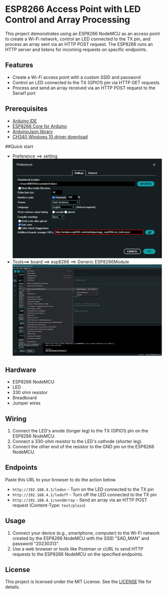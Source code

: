 # ESP8266 Access Point with LED Control and Array Processing

This project demonstrates using an ESP8266 NodeMCU as an access point to create a Wi-Fi network, control an LED connected to the TX pin, and process an array sent via an HTTP POST request. The ESP8266 runs an HTTP server and listens for incoming requests on specific endpoints.

## Features

- Create a Wi-Fi access point with a custom SSID and password
- Control an LED connected to the TX (GPIO1) pin via HTTP GET requests
- Process and send an array received via an HTTP POST request to the Serial1 port

## Prerequisites

- [Arduino IDE](https://www.arduino.cc/en/software)
- [ESP8266 Core for Arduino](https://github.com/esp8266/Arduino)
- [ArduinoJson library](https://arduinojson.org)
- [CH340 Windows 10 driver download](https://www.arduined.eu/ch340-windows-10-driver-download/)

##Quick start
+ Preference ==> setting
![Preference](https://github.com/Potassium-chromate/Set-up-for-esp8266-MCU/blob/main/picture/URL.png)
+ Tools==> board ==> esp8266 ==> Generic ESP8266Module
![Preference](https://github.com/Potassium-chromate/Set-up-for-esp8266-MCU/blob/main/picture/Board%20Manager.png)
## Hardware

- ESP8266 NodeMCU
- LED
- 330 ohm resistor
- Breadboard
- Jumper wires

## Wiring

1. Connect the LED's anode (longer leg) to the TX (GPIO1) pin on the ESP8266 NodeMCU.
2. Connect a 330-ohm resistor to the LED's cathode (shorter leg).
3. Connect the other end of the resistor to the GND pin on the ESP8266 NodeMCU.

## Endpoints
Paste this URL to your browser to do the action below.  
- `http://192.168.4.1/ledon` -  Turn on the LED connected to the TX pin
- `http://192.168.4.1/ledoff` - Turn off the LED connected to the TX pin
- `http://192.168.4.1/sendArray` - Send an array via an HTTP POST request (Content-Type: `text/plain`)

## Usage

1. Connect your device (e.g., smartphone, computer) to the Wi-Fi network created by the ESP8266 NodeMCU with the SSID "SAD_MAN" and password "20230313".
2. Use a web browser or tools like Postman or cURL to send HTTP requests to the ESP8266 NodeMCU on the specified endpoints.

## License

This project is licensed under the MIT License. See the [LICENSE](LICENSE) file for details.
